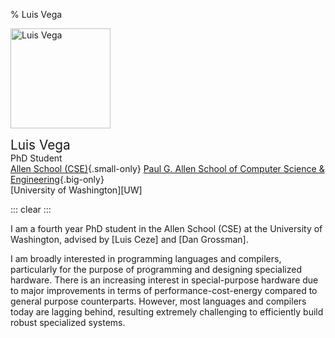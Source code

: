 % Luis Vega

<img
  style='height: 10rem; margin-right: 1rem;'
  class='img-fluid rounded float-left'
  src='img/luisvega.jpg'
  alt='Luis Vega'>

<span style='font-size: 1.3rem;'>Luis Vega</span> \
PhD Student \
[Allen School (CSE)](https://www.cs.washington.edu/){.small-only}
[Paul G. Allen School of Computer Science &amp; Engineering](https://www.cs.washington.edu/){.big-only} \
[University of Washington][UW]

::: clear
:::

I am a fourth year PhD student in the Allen School (CSE) at the University of
Washington, advised by [Luis Ceze] and [Dan Grossman].

I am broadly interested in programming languages and compilers, particularly
for the purpose of programming and designing specialized hardware. There is an
increasing interest in special-purpose hardware due to major improvements in terms
of performance-cost-energy compared to general purpose counterparts. However, most
languages and compilers today are lagging behind, resulting extremely
challenging to efficiently build robust specialized systems.

